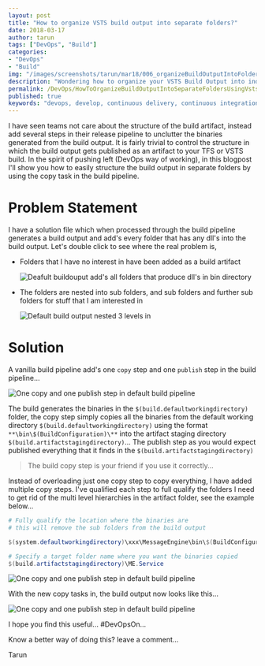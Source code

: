 ```yaml
---
layout: post
title: "How to organize VSTS build output into separate folders?"
date: 2018-03-17
author: tarun
tags: ["DevOps", "Build"]
categories:
- "DevOps"
- "Build"
img: "/images/screenshots/tarun/mar18/006_organizeBuildOutputIntoFolders.jpg"
description: "Wondering how to organize your VSTS Build Output into individual folders so you can directly consume it in your release pipeline for the purposes of deployment? In this blogpost on DevOps I'll show you how to use the copy task in VSTS Build Pipeline to structure the build artifact such that the output is structured in multiple folders ready to be consumed."
permalink: /DevOps/HowToOrganizeBuildOutputIntoSeparateFoldersUsingVstsBuild
published: true
keywords: "devops, develop, continuous delivery, continuous integration, devops wiki, continuous deployment, devops tutorial, ci server, devops model, devops definition, continuous integration tools, cloud devops, devops principles, agile and devops, agile devops, devops delivery model, devops emphasizes on, devops duties, devops setup, devops ideas, ci cd pipeline, codepipeline, ci pipeline, ci, continuous integration tools, continuous development, integration tools, continuous, ci server, build server, how to implement continuous integration, build and deployment automation, Azure, VSTS, TFS, alm, Visual Studio, VisualStudio, microsoft team build"
---
```

I have seen teams not care about the structure of the build artifact, instead add several steps in their release pipeline to unclutter the binaries generated from the build output. It is fairly trivial to control the structure in which the build output gets published as an artifact to your TFS or VSTS build. In the spirit of pushing left (DevOps way of working), in this blogpost I'll show you how to easily structure the build output in separate folders by using the copy task in the build pipeline.
<!--more-->

# Problem Statement 
I have a solution file which when processed through the build pipeline generates a build output and add's every folder that has any dll's into the build output. Let's double click to see where the real problem is,
+ Folders that I have no interest in have been added as a build artifact

    ![Deafult buildouput add's all folders that produce dll's in bin directory]({{site.url}}/images/screenshots/tarun/mar18/002_defaultoutputhasfoldersthatidontneed.jpg) 

+ The folders are nested into sub folders, and sub folders and further sub folders for stuff that I am interested in

    ![Default build output nested 3 levels in]({{site.url}}/images/screenshots/tarun/mar18/001_defaultbuildoutput.jpg)
  


# Solution

A vanilla build pipeline add's one `copy` step and one `publish` step in the build pipeline...

![One copy and one publish step in default build pipeline]({{site.url}}/images/screenshots/tarun/mar18/003_defaultpipelineonecopyandonepublishstep.jpg)

The build generates the binaries in the `$(build.defaultworkingdirectory)` folder, the copy step simply copies all the binaries from the default working directory `$(build.defaultworkingdirectory)` using the format `**\bin\$(BuildConfiguration)\**` into the artifact staging directory `$(build.artifactstagingdirectory)`... The publish step as you would expect published everything that it finds in the `$(build.artifactstagingdirectory)` 

> The build copy step is your friend if you use it correctly...

Instead of overloading just one copy step to copy everything, I have added multiple copy steps. I've qualified each step to full qualify the folders I need to get rid of the multi level hierarchies in the artifact folder, see the example below... 

``` PowerShell
# Fully qualify the location where the binaries are
# this will remove the sub folders from the build output

$(system.defaultworkingdirectory)\xxx\MessageEngine\bin\$(BuildConfiguration)\

# Specify a target folder name where you want the binaries copied
$(build.artifactstagingdirectory)\ME.Service

```

![One copy and one publish step in default build pipeline]({{site.url}}/images/screenshots/tarun/mar18/004_multicopystepfullyqualifyandaddsubfolder.jpg)


With the new copy tasks in, the build output now looks like this...

![One copy and one publish step in default build pipeline]({{site.url}}/images/screenshots/tarun/mar18/005_buildoutputafterproposedmultistepcopy.jpg)

I hope you find this useful... #DevOpsOn...

Know a better way of doing this? leave a comment...

Tarun 